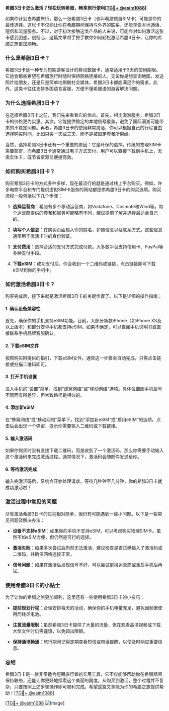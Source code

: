 **希腊3日卡怎么激活？轻松玩转希腊，畅享旅行便利[[TG💪+ @esim1088](https://t.me/s/esim1088)]**

如果你计划去希腊旅行，那么一张希腊3日卡（也叫希腊旅游SIM卡）可能是你的最佳选择。这张卡不仅能让你在希腊期间保持与外界的联系，还能享受本地通话、短信和流量服务。不过，对于初次接触这类产品的人来说，可能会对如何激活这张卡感到困惑。别担心，这篇文章将手把手教你如何轻松激活希腊3日卡，让你的希腊之旅更加顺畅。

### 什么是希腊3日卡？

希腊3日卡是一种专为短期游客设计的移动数据卡，通常适用于3天的使用期限。它适合那些希望在希腊旅行时随时保持网络连接的人。无论你是想查询地图、发送照片给朋友，还是只是简单地刷刷社交媒体，希腊3日卡都能满足你的需求。此外，这类卡往往支持多国语言客服，方便不懂希腊语的游客解决问题。

### 为什么选择希腊3日卡？

在选择希腊3日卡之前，我们先来看看它的优点。首先，相比漫游服务，希腊3日卡的价格更为实惠。其次，它能提供稳定的本地信号覆盖，避免了国际漫游可能带来的不稳定问题。再者，希腊3日卡的使用非常灵活，你可以根据自己的行程自由选择购买时间，比如只买一天或三天，而不是被固定套餐所束缚。

当然，选择希腊3日卡还有一个重要的原因：它是环保的选择。传统的物理SIM卡需要邮寄，而希腊3日卡通常通过电子方式交付，用户可以直接下载到手机上，无需实体卡，既节省资源又便捷高效。

### 如何购买希腊3日卡？

购买希腊3日卡的方式多种多样，现在最流行的就是通过线上平台购买。例如，许多电商平台和专门提供虚拟SIM卡服务的网站都提供希腊3日卡的购买选项。购买流程一般包括以下几个步骤：

1. **选择运营商**：希腊有多个移动运营商，如Vodafone、Cosmote和Wind等。每个运营商提供的套餐和服务可能略有不同，建议提前了解并选择最适合自己的。
   
2. **填写个人信息**：在购买页面输入你的姓名、护照信息以及联系方式。这些信息通常用于激活卡时的身份验证。

3. **支付费用**：选择合适的支付方式完成付款。大多数平台支持信用卡、PayPal等多种支付手段。

4. **下载eSIM**：成功支付后，你会收到一个二维码或链接，点击链接即可下载eSIM到你的手机中。

### 如何激活希腊3日卡？

购买完成后，接下来就是激活希腊3日卡的关键步骤了。以下是详细的操作指南：

#### 1. 确认设备兼容性

首先，确保你的手机支持eSIM功能。目前，大部分新款iPhone（如iPhone XS及以上版本）和部分安卓手机都支持eSIM。如果不确定，可以查阅手机说明书或直接联系手机品牌客服确认。

#### 2. 下载eSIM文件

按照购买时提供的指引，下载eSIM文件。通常这一步骤会自动完成，只需点击链接或扫描二维码即可。

#### 3. 打开手机设置

进入手机的“设置”菜单，找到“蜂窝网络”或“移动网络”选项。具体位置因手机型号不同而有所差异，但大致路径是相似的。

#### 4. 添加新eSIM

在“蜂窝网络”或“移动网络”菜单下，找到“添加新eSIM”或“启用eSIM”的选项。点击后会出现一个弹窗，提示你需要输入二维码或下载链接。

#### 5. 输入激活码

如果你购买时没有直接下载二维码，而是收到了一个激活码，那么你需要手动输入这个激活码来完成激活过程。通常情况下，激活码会随邮件发送给你。

#### 6. 等待激活完成

输入完激活码后，系统会开始处理请求。等待几秒钟至几分钟，你的希腊3日卡就成功激活啦！

### 激活过程中常见的问题

尽管激活希腊3日卡的过程相对简单，但仍有可能遇到一些小问题。以下是一些常见问题及解决办法：

- **设备不支持eSIM**：如果你的手机不支持eSIM，可以考虑购买物理SIM卡。虽然不如eSIM方便，但仍然是可行的选择。

- **激活失败**：如果多次尝试后仍然无法激活，建议检查是否正确输入了激活码或二维码，并确保网络连接正常。

- **信号问题**：如果在激活后发现信号不好，可以尝试更换运营商或重启手机后再试。

### 使用希腊3日卡的小贴士

为了让你的希腊之旅更加顺利，这里还有一些使用希腊3日卡的小技巧：

- **提前规划行程**：合理安排每天的活动，确保你的手机电量充足，避免因频繁使用而耗尽电池。

- **注意流量限制**：虽然希腊3日卡提供了大量的流量，但在观看高清视频或下载大型文件时仍需谨慎，以免超出限额。

- **保持通讯畅通**：旅行期间记得定期查看短信或电话提醒，以便及时响应重要信息。

### 总结

希腊3日卡是一款非常适合短期旅行者的实用工具，它不仅能够帮助你在希腊期间保持联络，还能让你更好地探索这个美丽的国度。从购买到激活，整个过程并不复杂，只要按照上述步骤操作即可顺利完成。希望这篇文章能为你的希腊之旅提供帮助！[[TG💪+ @esim1088](https://t.me/s/esim1088)]

[[TG💪+ @esim1088](https://t.me/s/esim1088) ![Image](https://i.postimg.cc/4NQfJmqS/Snipaste-2025-05-13-00-14-12.png)]